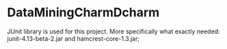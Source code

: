 # DataMiningCharmDcharm
 
JUnit library is used for this project. More specifically what exactly needed: junit-4.13-beta-2.jar and hamcrest-core-1.3.jar;
